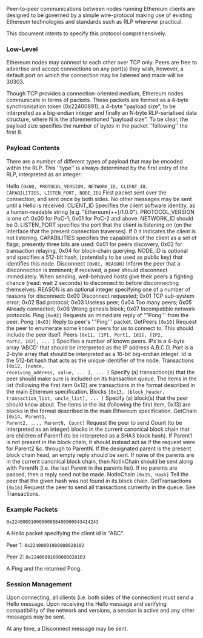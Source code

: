 Peer-to-peer communications between nodes running Ethereum clients are designed to be governed by a simple wire-protocol making use of existing Ethereum technologies and standards such as RLP wherever practical.

This document intents to specify this protocol comprehensively.


### Low-Level

Ethereum nodes may connect to each other over TCP only. Peers are free to advertise and accept connections on any port(s) they wish, however, a default port on which the connection may be listened and made will be 30303.

Though TCP provides a connection-oriented medium, Ethereum nodes communicate in terms of packets. These packets are formed as a 4-byte synchronisation token (0x22400891), a 4-byte "payload size", to be interpreted as a big-endian integer and finally an N-byte RLP-serialised data structure, where N is the aforementioned "payload size". To be clear, the payload size specifies the number of bytes in the packet ''following'' the first 8.


### Payload Contents

There are a number of different types of payload that may be encoded within the RLP. This ''type'' is always determined by the first entry of the RLP, interpreted as an integer:

Hello
  <code>[0x00, PROTOCOL_VERSION, NETWORK_ID, CLIENT_ID, CAPABILITIES, LISTEN_PORT, NODE_ID]</code>
  First packet sent over the connection, and sent once by both sides. No other messages may be sent until a Hello is received.
  CLIENT_ID Specifies the client software identity, as a human-readable string (e.g. "Ethereum(++)/1.0.0").
  PROTOCOL_VERSION is one of:
  0x00 for PoC-1;
  0x01 for PoC-2 and above.
  NETWORK_ID should be 0.
  LISTEN_PORT specifies the port that the client is listening on (on the interface that the present connection traverses). If 0 it indicates the client is not listening.
  CAPABILITIES specifies the capabilities of the client as a set of flags; presently three bits are used: 0x01 for peers discovery, 0x02 for transaction relaying, 0x04 for block-chain querying.
  NODE_ID is optional and specifies a 512-bit hash, (potentially to be used as public key) that identifies this node.
Disconnect
  <code>[0x01, REASON]</code>
  Inform the peer that a disconnection is imminent; if received, a peer should disconnect immediately. When sending, well-behaved hosts give their peers a fighting chance (read: wait 2 seconds) to disconnect to before disconnecting themselves.
  REASON is an optional integer specifying one of a number of reasons for disconnect:
  0x00 Disconnect requested;
  0x01 TCP sub-system error;
  0x02 Bad protocol;
  0x03 Useless peer;
  0x04 Too many peers;
  0x05 Already connected;
  0x06 Wrong genesis block;
  0x07 Incompatible network protocols.
Ping
  <code>[0x02]</code> 
  Requests an immediate reply of '''Pong''' from the peer.
Pong
  <code>[0x03]</code> 
  Reply to peer's '''Ping''' packet.
GetPeers
  <code>[0x10]</code> 
  Request the peer to enumerate some known peers for us to connect to. This should include the peer itself.
Peers
  <code>[0x11, [IP1, Port1, Id1], [IP2, Port2, Id2], ... ]</code> 
  Specifies a number of known peers. IPx is a 4-byte array 'ABCD' that should be interpreted as the IP address A.B.C.D. Port is a 2-byte array that should be interpreted as a 16-bit big-endian integer. Id is the 512-bit hash that acts as the unique identifier of the node.
Transactions
  <code>[0x12, [nonce, receiving_address, value, ... ], ... ]</code> 
  Specify (a) transaction(s) that the peer should make sure is included on its transaction queue. The items in the list (following the first item 0x12) are transactions in the format described in the main Ethereum specification.
Blocks
  <code>[0x13, [block_header, transaction_list, uncle_list], ... ]</code> 
  Specify (a) block(s) that the peer should know about. The items in the list (following the first item, 0x13) are blocks in the format described in the main Ethereum specification.
GetChain
  <code>[0x14, Parent1, Parent2, ..., ParentN, Count]</code> 
  Request the peer to send Count (to be interpreted as an integer) blocks in the current canonical block chain that are children of Parent1 (to be interpreted as a SHA3 block hash). If Parent1 is not present in the block chain, it should instead act as if the request were for Parent2 &c. through to ParentN. If the designated parent is the present block chain head, an empty reply should be sent. If none of the parents are in the current canonical block chain, then NotInChain should be sent along with ParentN (i.e. the last Parent in the parents list). If no parents are passed, then a reply need not be made.
NotInChain
  <code>[0x15, Hash]</code> 
  Tell the peer that the given hash was not found in its block chain.
GetTransactions
  <code>[0x16]</code> 
  Request the peer to send all transactions currently in the queue. See Transactions.


### Example Packets

<code>0x22400891000000088400000043414243</code>

A Hello packet specifying the client id is "ABC".

Peer 1: <code>0x22400891000000028102</code>

Peer 2: <code>0x22400891000000028103</code>

A Ping and the returned Pong.


### Session Management

Upon connecting, all clients (i.e. both sides of the connection) must send a Hello message. Upon receiving the Hello message and verifying compatibility of the network and versions, a session is active and any other messages may be sent.

At any time, a Disconnect message may be sent.
